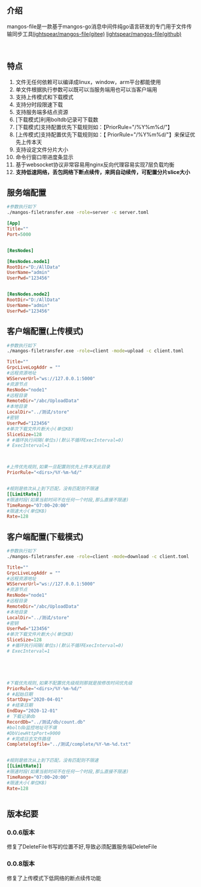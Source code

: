 ## 介绍

mangos-file是一款基于mangos-go消息中间件纯go语言研发的专门用于文件传输同步工具
​
[lightspear/mangos-file(gitee)](https://gitee.com/lightspear/mangos-file)
[lightspear/mangos-file(github)](https://github.com/lightspear/mangos-file)

​
## 特点

1. 文件无任何依赖可以编译成linux，window，arm平台都能使用
2. 单文件根据执行参数可以既可以当服务端用也可以当客户端用
3. 支持上传模式和下载模式
4. 支持分时段限速下载
5. 支持服务端多结点资源
6. [下载模式]利用boltdb记录可下载数
7. [下载模式]支持配置优先下载规则如：【PriorRule="<dirs>/%Y%m%d/"】
8. [上传模式]支持配置优先下载规则如：【 PriorRule="<dirs>/%Y%m%d/"】来保证优先上传本天
9. 支持设定文件分片大小
10. 命令行窗口带进度条显示
11. 基于websocket协议非常容易用nginx反向代理容易实现7层负载均衡
12. **支持低速网络，丢包网络下断点续传，来网自动续传，可配置分片slice大小**

## 服务端配置

```bash
#参数执行如下
./mangos-filetransfer.exe -role=server -c server.toml
```

```toml
[App]
Title=""
Port=5000


[ResNodes]

[ResNodes.node1]
RootDir="D:/AllData"
UserName="admin"
UserPwd="123456"


[ResNodes.node2]
RootDir="D:/AllData"
UserName="admin"
UserPwd="123456"

```

## 客户端配置(上传模式)

```bash
#参数执行如下
./mangos-filetransfer.exe -role=client -mode=upload -c client.toml
```

```toml
Title=""
GrpcLiveLogAddr = ""
#远程资源地址
WSServerUrl="ws://127.0.0.1:5000"
#资源节点
ResNode="node1"
#远程目录
RemoteDir="/abc/UploadData"
#本地目录
LocalDir="../测试/store"
#密钥
UserPwd="123456"
#单次下载文件片断大小(单位KB)
SliceSize=128
# #循环执行间隔(单位s)(默认不循环ExecInterval=0)
# ExecInterval=1



#上传优先规则,如果一旦配置则优先上传本天此目录
PriorRule="<dirs>/%Y-%m-%d/"


#规则是依次从上到下匹配，没有匹配则不限速
[[LimitRate]]
#限速时段(如果当前时间不在任何一个时段,那么直接不限速)
TimeRange="07:00~20:00"
#限速大小(单位KB)
Rate=128

```


## 客户端配置(下载模式)

```bash
#参数执行如下
./mangos-filetransfer.exe -role=client -mode=download -c client.toml
```

```toml
Title=""
GrpcLiveLogAddr = ""
#远程资源地址
WSServerUrl="ws://127.0.0.1:5000"
#资源节点
ResNode="node1"
#远程目录
RemoteDir="/abc/UploadData"
#本地目录
LocalDir="../测试/store"
#密钥
UserPwd="123456"
#单次下载文件片断大小(单位KB)
SliceSize=128
# #循环执行间隔(单位s)(默认不循环ExecInterval=0)
# ExecInterval=1





#下载优先规则,如果不配置优先级规则那就是按修改时间优先级
PriorRule="<dirs>/%Y-%m-%d/"
# #起始日期
StartDay="2020-04-01"
# #结束日期
EndDay="2020-12-01"
# 下载记录db
RecordDb="../测试/db/count.db"
#boltdb监控地址可不填
#DbViewHttpPort=9000
# #完成日志文件路径
Completelogfile="../测试/complete/%Y-%m-%d.txt"


#规则是依次从上到下匹配，没有匹配则不限速
[[LimitRate]]
#限速时段(如果当前时间不在任何一个时段,那么直接不限速)
TimeRange="07:00~20:00"
#限速大小(单位KB)
Rate=128



```


## 版本纪要

### 0.0.6版本
修复了DeleteFile书写的位置不好,导致必须配置服务端DeleteFile

### 0.0.8版本
修复了上传模式下低网络的断点续传功能

